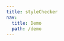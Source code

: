 ```yaml
---
title: styleChecker
nav:
  title: Demo
  path: /demo
---
```


<code src="../examples/styleChecker.tsx"></code>
